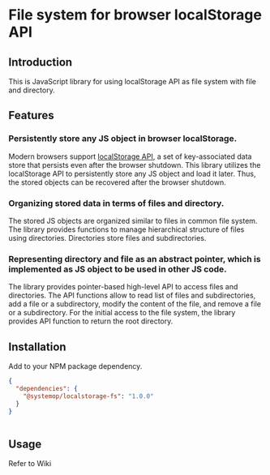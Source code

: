 File system for browser localStorage API
====

Introduction
----

This is JavaScript library for using localStorage API as file system with file and directory.


Features
---

### Persistently store any JS object in browser localStorage.

Modern browsers support [localStorage API](https://developer.mozilla.org/en-US/docs/Web/API/Window/localStorage),
a set of key-associated data store that persists even after the browser shutdown.
This library utilizes the localStorage API to persistently store any JS object and load it later.
Thus, the stored objects can be recovered after the browser shutdown.
  
### Organizing stored data in terms of files and directory.

The stored JS objects are organized similar to files in common file system.
The library provides functions to manage hierarchical structure of files using directories. Directories store files and subdirectories. 

### Representing directory and file as an abstract pointer, which is implemented as JS object to be used in other JS code.

The library provides pointer-based high-level API to access files and directories.
The API functions allow to read list of files and subdirectories, add a file or a subdirectory,
modify the content of the file, and remove a file or a subdirectory.
For the initial access to the file system, the library provides API function to return the root directory.


Installation
----

Add to your NPM package dependency.

```json
{
  "dependencies": {
    "@systemop/localstorage-fs": "1.0.0"
  }
}
   
```


Usage
----

Refer to Wiki

